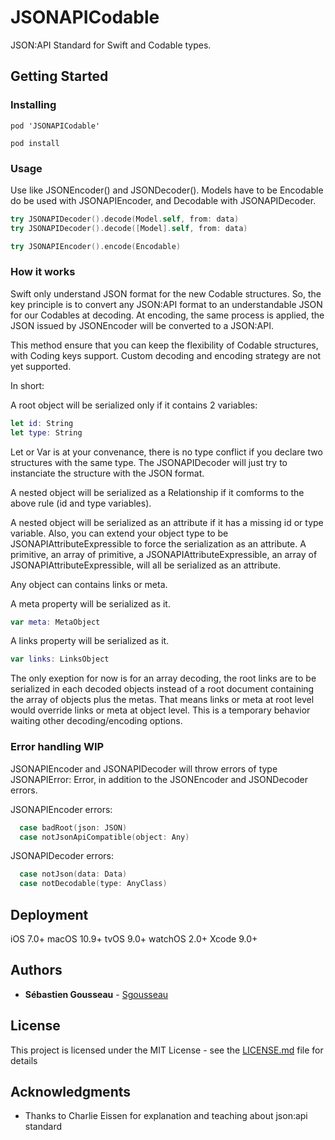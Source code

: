# JSONAPICodable

JSON:API Standard for Swift and Codable types.

## Getting Started

### Installing

```
pod 'JSONAPICodable'
```

```
pod install
```

### Usage

Use like JSONEncoder() and JSONDecoder(). Models have to be Encodable do be used with JSONAPIEncoder, and Decodable with JSONAPIDecoder.

```swift
try JSONAPIDecoder().decode(Model.self, from: data)
try JSONAPIDecoder().decode([Model].self, from: data)
```

```swift
try JSONAPIEncoder().encode(Encodable)
```

### How it works

Swift only understand JSON format for the new Codable structures. So, the key principle is to convert any JSON:API format to an understandable JSON for our Codables at decoding. At encoding, the same process is applied, the JSON issued by JSONEncoder will be converted to a JSON:API.

This method ensure that you can keep the flexibility of Codable structures, with Coding keys support. Custom decoding and encoding strategy are not yet supported.

In short:

A root object will be serialized only if it contains 2 variables: 
```swift
let id: String
let type: String
```
Let or Var is  at your convenance, there is no type conflict if you declare two structures with the same type. The JSONAPIDecoder will just try to instanciate the structure with the JSON format.

A nested object will be serialized as a Relationship if it comforms to the above rule (id and type variables).

A nested object will be serialized as an attribute if it has a missing id or type variable. Also, you can extend your object type to be JSONAPIAttributeExpressible to force the serialization as an attribute. A primitive, an array of primitive, a JSONAPIAttributeExpressible, an array of JSONAPIAttributeExpressible, will all be serialized as an attribute.

Any object can contains links or meta. 

A meta property will be serialized as it. 
```swift
var meta: MetaObject
```
A links property will be serialized as it. 
```swift
var links: LinksObject
```

The only exeption for now is for an array decoding, the root links are to be serialized in each decoded objects instead of a root document containing the array of objects plus the metas. That means links or meta at root level would override links or meta at object level. This is a temporary behavior waiting other decoding/encoding options.

### Error handling WIP

JSONAPIEncoder and JSONAPIDecoder will throw errors of type JSONAPIError: Error, in addition to the JSONEncoder and JSONDecoder errors.

JSONAPIEncoder errors:
```swift
  case badRoot(json: JSON)
  case notJsonApiCompatible(object: Any)
```
JSONAPIDecoder errors:
```swift
  case notJson(data: Data)
  case notDecodable(type: AnyClass)
```

## Deployment

iOS 7.0+
macOS 10.9+
tvOS 9.0+
watchOS 2.0+
Xcode 9.0+

## Authors

* **Sébastien Gousseau** - [Sgousseau](https://github.com/sgousseau)

## License

This project is licensed under the MIT License - see the [LICENSE.md](https://github.com/sgousseau/JSONAPICodable/blob/master/LICENSE) file for details

## Acknowledgments

* Thanks to Charlie Eissen for explanation and teaching about json:api standard
